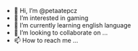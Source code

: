 - 👋 Hi, I’m @petaatepcz
- 👀 I’m interested in gaming
- 🌱 I’m currently learning english language
- 💞️ I’m looking to collaborate on ...
- 📫 How to reach me ...

<!---
petaatepcz/petaatepcz is a ✨ special ✨ repository because its `README.md` (this file) appears on your GitHub profile.
You can click the Preview link to take a look at your changes.
--->
